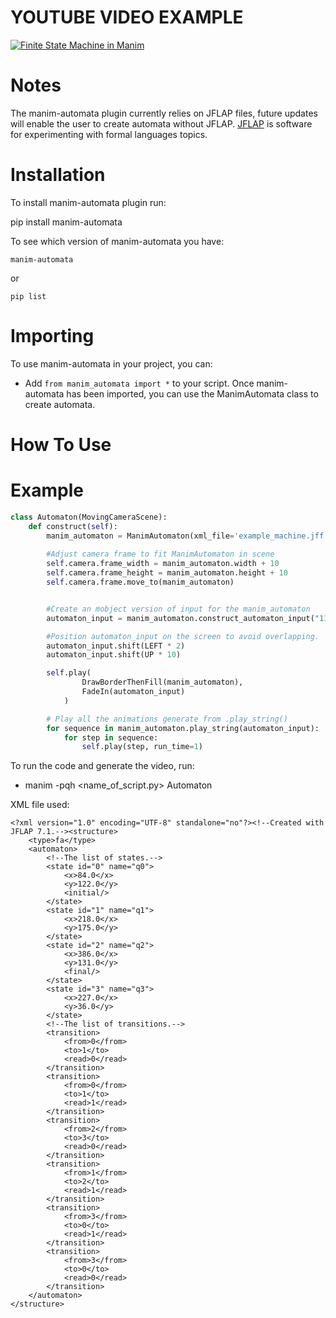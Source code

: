 
YOUTUBE VIDEO EXAMPLE
=====================
[![Finite State Machine in Manim](https://img.youtube.com/vi/Lfq6XD3-aUw/0.jpg)](https://www.youtube.com/watch?v=Lfq6XD3-aUw)



Notes
=====
The manim-automata plugin currently relies on JFLAP files, future updates will enable the user to create automata without JFLAP.
[JFLAP](https://www.jflap.org) is software for experimenting with formal languages topics.

Installation
============
To install manim-automata plugin run:

   pip install manim-automata

To see which version of manim-automata you have:

    manim-automata

or

    pip list


Importing
=========
To use manim-automata in your project, you can:

* Add ``from manim_automata import *`` to your script.
Once manim-automata has been imported, you can use the ManimAutomata class to create automata.

How To Use
==========





Example
=======
```python
class Automaton(MovingCameraScene):
    def construct(self):
        manim_automaton = ManimAutomaton(xml_file='example_machine.jff')
        
        #Adjust camera frame to fit ManimAutomaton in scene
        self.camera.frame_width = manim_automaton.width + 10
        self.camera.frame_height = manim_automaton.height + 10
        self.camera.frame.move_to(manim_automaton) 


        #Create an mobject version of input for the manim_automaton
        automaton_input = manim_automaton.construct_automaton_input("110011")

        #Position automaton_input on the screen to avoid overlapping.
        automaton_input.shift(LEFT * 2)
        automaton_input.shift(UP * 10)

        self.play(
                DrawBorderThenFill(manim_automaton),
                FadeIn(automaton_input)
            )

        # Play all the animations generate from .play_string()
        for sequence in manim_automaton.play_string(automaton_input):
            for step in sequence:
                self.play(step, run_time=1)
```
To run the code and generate the video, run:

* manim -pqh <name_of_script.py> Automaton


XML file used:
```
<?xml version="1.0" encoding="UTF-8" standalone="no"?><!--Created with JFLAP 7.1.--><structure>
	<type>fa</type>
	<automaton>
		<!--The list of states.-->
		<state id="0" name="q0">
			<x>84.0</x>
			<y>122.0</y>
			<initial/>
		</state>
		<state id="1" name="q1">
			<x>218.0</x>
			<y>175.0</y>
		</state>
		<state id="2" name="q2">
			<x>386.0</x>
			<y>131.0</y>
			<final/>
		</state>
		<state id="3" name="q3">
			<x>227.0</x>
			<y>36.0</y>
		</state>
		<!--The list of transitions.-->
		<transition>
			<from>0</from>
			<to>1</to>
			<read>0</read>
		</transition>
		<transition>
			<from>0</from>
			<to>1</to>
			<read>1</read>
		</transition>
		<transition>
			<from>2</from>
			<to>3</to>
			<read>0</read>
		</transition>
		<transition>
			<from>1</from>
			<to>2</to>
			<read>1</read>
		</transition>
		<transition>
			<from>3</from>
			<to>0</to>
			<read>1</read>
		</transition>
		<transition>
			<from>3</from>
			<to>0</to>
			<read>0</read>
		</transition>
	</automaton>
</structure>
```

